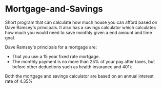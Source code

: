 # Mortgage-and-Savings

Short program that can calculate how much house you can afford based on Dave Ramsey's principals. It also has a savings calculator which calculates how much you would need to save monthly given a end amount and time goal.

Dave Ramsey's principals for a mortgage are: 
    
- That you use a 15 year fixed rate mortgage.
- The monthly payment is no more than 25% of your pay after taxes, but before other deductions such as health insurance and 401k

Both the mortgage and savings calculator are based on an annual interest rate of 4.35%
